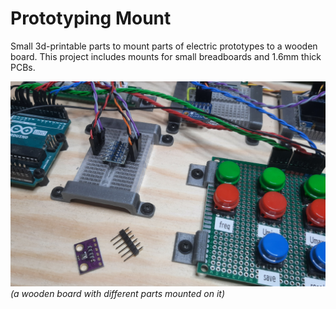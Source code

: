 # Prototyping Mount

Small 3d-printable parts to mount parts of electric prototypes to a wooden board. This project includes mounts for small breadboards and 1.6mm thick PCBs.

![board with mounted parts](assets/clamps.png)
_(a wooden board with different parts mounted on it)_
